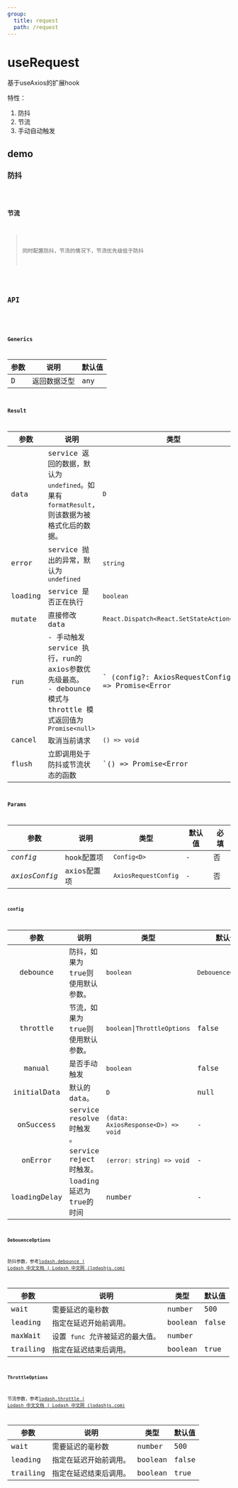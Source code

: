 ```yaml
---
group:
  title: request
  path: /request
---
```


# useRequest

基于useAxios的扩展hook

特性：

1. 防抖
2. 节流
3. 手动自动触发

## demo

### 防抖
<code src="./Demo/debounce.tsx"/>

### 节流

> 同时配置防抖，节流的情况下，节流优先级低于防抖

<code src="./Demo/throttle.tsx"/>


## API

```typescript

```

### Generics

| 参数 | 说明         | 默认值 |
| ---- | ------------ | ------ |
| D    | 返回数据泛型 | any    |

### Result

| 参数    | 说明                                                         | 类型                                                         |
| ------- | ------------------------------------------------------------ | ------------------------------------------------------------ |
| data    | service 返回的数据，默认为 `undefined`。如果有 `formatResult`, 则该数据为被格式化后的数据。 | `D`                                                          |
| error   | service 抛出的异常，默认为 `undefined`                       | `string`                                                     |
| loading | service 是否正在执行                                         | `boolean`                                                    |
| mutate  | 直接修改 data                                                | `React.Dispatch<React.SetStateAction<D>>`                    |
| run     | - 手动触发 service 执行，run的axios参数优先级最高。<br />- debounce 模式与 throttle 模式返回值为 `Promise<null>` | ` (config?: AxiosRequestConfig) => Promise<Error |AxiosResponse<D>>` |
| cancel  | 取消当前请求                                                 | `() => void`                                                 |
| flush   | 立即调用处于防抖或节流状态的函数                             | `() => Promise<Error |AxiosResponse<D>>`                     |



### Params

| 参数          | 说明        | 类型                 | 默认值 | 必填 |
| ------------- | ----------- | -------------------- | ------ | ---- |
| *config*      | hook配置项  | `Config<D>`          | -      | 否   |
| *axiosConfig* | axios配置项 | `AxiosRequestConfig` | -      | 否   |

#### config


| **参数** | **说明**                         | **类型**                     | **默认值** | 必填 |
| :------: | -------------------------------- | ---------------------------- | ---------- | ---- |
| debounce | 防抖，如果为true则使用默认参数。 | `boolean`|`DebouenceOptions` |false | 否      |
| throttle | 节流，如果为true则使用默认参数。 | `boolean`\|`ThrottleOptions` | false | 否   |
| manual   | 是否手动触发                     | `boolean`                    | false      | 否   |
| initialData  | 默认的 data。            | `D`                                | null   | 否   |
| onSuccess    | service resolve时触发 。 | `(data: AxiosResponse<D>) => void` | -      | 否   |
| onError      | service reject时触发。   | `(error: string) => void`          | -      | 否   |
| loadingDelay | loading延迟为true的时间  | number                             | -      | 否   |


#### DebouenceOptions

防抖参数，参考[lodash.debounce | Lodash 中文文档 | Lodash 中文网 (lodashjs.com)](https://www.lodashjs.com/docs/lodash.debounce)

| 参数     | 说明                             | 类型    | 默认值 |
| -------- | -------------------------------- | ------- | ------ |
| wait     | 需要延迟的毫秒数                 | number  | 500    |
| leading  | 指定在延迟开始前调用。           | boolean | false  |
| maxWait  | 设置 `func` 允许被延迟的最大值。 | number  |        |
| trailing | 指定在延迟结束后调用。           | boolean | true   |

#### ThrottleOptions

节流参数，参考[lodash.throttle | Lodash 中文文档 | Lodash 中文网 (lodashjs.com)](https://www.lodashjs.com/docs/lodash.throttle)

| 参数     | 说明                   | 类型    | 默认值 |
| -------- | ---------------------- | ------- | ------ |
| wait     | 需要延迟的毫秒数       | number  | 500    |
| leading  | 指定在延迟开始前调用。 | boolean | false  |
| trailing | 指定在延迟结束后调用。 | boolean | true   |